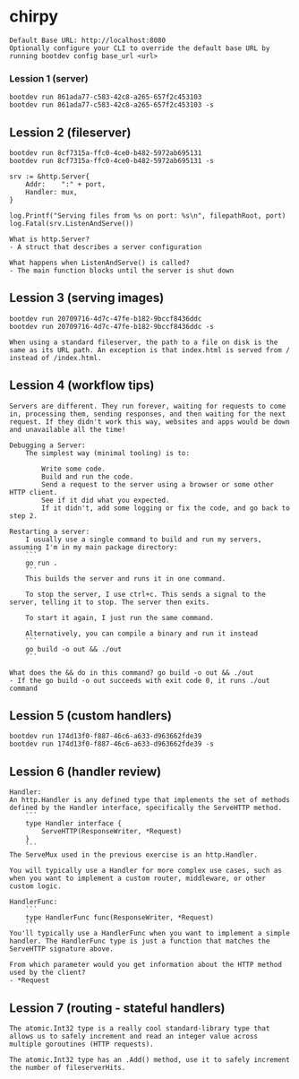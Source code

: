 # chirpy

```
Default Base URL: http://localhost:8080
Optionally configure your CLI to override the default base URL by running bootdev config base_url <url>
```

### Lession 1 (server)

```
bootdev run 861ada77-c583-42c8-a265-657f2c453103
bootdev run 861ada77-c583-42c8-a265-657f2c453103 -s
```

## Lession 2 (fileserver)

```
bootdev run 8cf7315a-ffc0-4ce0-b482-5972ab695131
bootdev run 8cf7315a-ffc0-4ce0-b482-5972ab695131 -s
```

```
srv := &http.Server{
    Addr:    ":" + port,
    Handler: mux,
}

log.Printf("Serving files from %s on port: %s\n", filepathRoot, port)
log.Fatal(srv.ListenAndServe())

What is http.Server?
- A struct that describes a server configuration

What happens when ListenAndServe() is called?
- The main function blocks until the server is shut down
```

## Lession 3 (serving images)

```
bootdev run 20709716-4d7c-47fe-b182-9bccf8436ddc
bootdev run 20709716-4d7c-47fe-b182-9bccf8436ddc -s
```

```
When using a standard fileserver, the path to a file on disk is the same as its URL path. An exception is that index.html is served from / instead of /index.html.
```

## Lession 4 (workflow tips)

```
Servers are different. They run forever, waiting for requests to come in, processing them, sending responses, and then waiting for the next request. If they didn't work this way, websites and apps would be down and unavailable all the time!

Debugging a Server:
    The simplest way (minimal tooling) is to:

        Write some code.
        Build and run the code.
        Send a request to the server using a browser or some other HTTP client.
        See if it did what you expected.
        If it didn't, add some logging or fix the code, and go back to step 2.

Restarting a server:
    I usually use a single command to build and run my servers, assuming I'm in my main package directory:
    ```
    go run .
    ```
    This builds the server and runs it in one command.

    To stop the server, I use ctrl+c. This sends a signal to the server, telling it to stop. The server then exits.

    To start it again, I just run the same command.

    Alternatively, you can compile a binary and run it instead
    ```
    go build -o out && ./out
    ```

What does the && do in this command? go build -o out && ./out
- If the go build -o out succeeds with exit code 0, it runs ./out command
```

## Lession 5 (custom handlers)

```
bootdev run 174d13f0-f887-46c6-a633-d963662fde39
bootdev run 174d13f0-f887-46c6-a633-d963662fde39 -s
```

## Lession 6 (handler review)

```
Handler:
An http.Handler is any defined type that implements the set of methods defined by the Handler interface, specifically the ServeHTTP method.
    ```
    type Handler interface {
        ServeHTTP(ResponseWriter, *Request)
    }
    ```
The ServeMux used in the previous exercise is an http.Handler.

You will typically use a Handler for more complex use cases, such as when you want to implement a custom router, middleware, or other custom logic.

HandlerFunc:
    ```
    type HandlerFunc func(ResponseWriter, *Request)
    ```
You'll typically use a HandlerFunc when you want to implement a simple handler. The HandlerFunc type is just a function that matches the ServeHTTP signature above.

From which parameter would you get information about the HTTP method used by the client?
- *Request
```

## Lession 7 (routing - stateful handlers)

```
The atomic.Int32 type is a really cool standard-library type that allows us to safely increment and read an integer value across multiple goroutines (HTTP requests).

The atomic.Int32 type has an .Add() method, use it to safely increment the number of fileserverHits.
```
